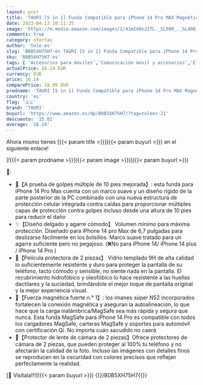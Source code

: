 ```yaml
---
layout: post
title: 'TAURI [5 in 1] Funda Compatible para iPhone 14 Pro MAX Magnética [ Fuerte atracción magnética] Carcasa Protectora anticaída con 2 Protector Pantalla + 2 Protector de Lente de Cámara-Transparente'
date: 2023-04-13 20:11:25
image: 'https://m.media-amazon.com/images/I/41mIkNsJITL._SL500_._SL400_.jpg'
comments: true
category: ofertas
author: 'tole.es'
slug: 'B0B5XH75H7-es TAURI [5 in 1] Funda Compatible para iPhone 14 Pro MAX...'
sku: 'B0B5XH75H7-es'
tags: [ 'Accesorios para móviles','Comunicación móvil y accesorios','Electrónica','Fundas y carcasas para teléfonos móviles','iphone','tauri','🇪🇸', ]
actualPrice: 16.14 EUR
currency: EUR
price: 16.14
comparePrice: 18.99 EUR
prodname: 'TAURI [5 in 1] Funda Compatible para iPhone 14 Pro MAX Magnética [ Fuerte atracción magnética] Carcasa Protectora anticaída con 2 Protector Pantalla + 2 Protector de Lente de Cámara-Transparente'
country: 'es'
flag: '🇪🇸'
brand: 'TAURI'
buyurl: 'https://www.amazon.es/dp/B0B5XH75H7/?tag=tolees-21'
descuento: '15.01'
average: '16.14'
---
```


Ahora mismo tienes [{{< param title >}}]({{< param buyurl >}}) en el siguiente enlace!

[![{{< param prodname >}}]({{< param image >}})]({{< param buyurl >}})

🔎:

- 🔰【A prueba de golpes múltiple de 10 pies mejorada】: esta funda para iPhone 14 Pro Max cuenta con un marco suave y un diseño rígido de la parte posterior de la PC combinado con una nueva estructura de protección celular integrada contra caídas para proporcionar múltiples capas de protección contra golpes incluso desde una altura de 10 pies para reducir el daño
- ✨【Diseño delgado y agarre cómodo】 Volumen mínimo para máxima protección. Diseñado para iPhone 14 pro Max de 6,7 pulgadas para deslizarse fácilmente en los bolsillos. Marco suave tratado para un agarre suficiente pero no pegajoso. (❌No para iPhone 14/ iPhone 14 plus / iPhone 14 Pro )
- 💎【Película protectora de 2 piezas】 Vidrio templado 9H de alta calidad lo suficientemente resistente y duro para proteger la pantalla de su teléfono, tacto cómodo y sensible, no siente nada en la pantalla. El recubrimiento hidrofóbico y oleofóbico lo hace resistente a las huellas dactilares y la suciedad, brindándole el mejor toque de pantalla original y la mejor experiencia visual.
- 🥇【Fuerza magnética fuerte n.° 1】: los imanes súper N52 incorporados fortalecen la conexión magnética y aseguran la autoalineación, lo que hace que la carga inalámbrica/MagSafe sea más rápida y segura que nunca. Esta funda MagSafe para iPhone 14 Pro es compatible con todos los cargadores MagSafe, carteras MagSafe y soportes para automóvil con certificación Qi. No importa cuán sacudido no caerá
- 💎【Protector de lente de cámara de 2 piezas】Ofrece protectores de cámara de 2 piezas, que pueden proteger al 100% tu teléfono y no afectarán la calidad de la foto. Incluso las imágenes con detalles finos se reproducen en la oscuridad con colores precisos que reflejan perfectamente la realidad.

[🛒 Visítala!!!]({{< param buyurl >}})
{{<world>}}B0B5XH75H7{{</world>}}
